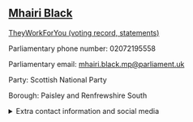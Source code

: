 ## <a href="https://members.parliament.uk/member/4421/contact">Mhairi Black</a>

<a href="https://www.theyworkforyou.com/mp/25269/mhairi_black/paisley_and_renfrewshire_south">TheyWorkForYou (voting record, statements)</a> 

Parliamentary phone number: 02072195558 

Parliamentary email: mhairi.black.mp@parliament.uk 

Party: Scottish National Party 

Borough: Paisley and Renfrewshire South 

<details><summary>Extra contact information and social media</summary> 
<li>Website: http://www.mhairiblack.scot/</li>
<li>Twitter: https://twitter.com/MhairiBlack</li>
<li>Constituency office phone number: 01415714370</li>
<li>Constituency office email:</li>
<li>Facebook:</li>
<li>Instagram:</li>
<li>Youtube:</li>
<li>Linkedin:</li>
<li>Government department phone number:</li>
<li>Government department email:</li>
<li>Threads:</li>
<li>Party office phone number:</li>
<li>Party office email:</li>
<li>Tiktok:</li>
</details>